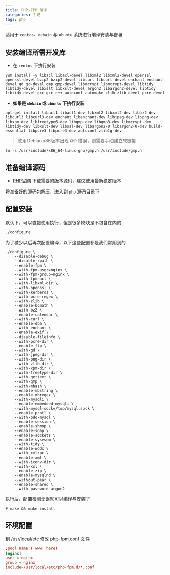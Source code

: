 ```yaml
---
title: PHP-FPM 编译
categories: 手记
tags: php
---
```


适用于 `centos`、`debain` 与 `ubuntu` 系统进行编译安装与部署

## 安装编译所需开发库

- 在 `centos` 下执行安装

```shell script
yum install -y libacl libacl-devel libxml2 libxml2-devel openssl openssl-devel bzip2 bzip2-devel libcurl libcurl-devel enchant enchant-devel gd gd-devel gmp gmp-devel libmcrypt libmcrypt-devel libtidy libtidy-devel libxslt libxslt-devel argon2 libargon2-devel libtidy libtidy-devel gcc gcc-c++ autoconf automake zlib zlib-devel pcre-devel
```

- **如果是 `debain` 或 `ubuntu` 下执行安装**

```shell script
apt-get install libacl1 libacl1-dev libxml2 libxml2-dev libbz2-dev libcurl3 libcurl3-dev enchant libenchant-dev libjpeg-dev libpng-dev libxpm-dev libfreetype6-dev libgmp-dev libgmp3-dev libmcrypt-dev libtidy-dev libxslt-dev libssl-dev libargon2-0 libargon2-0-dev build-essential libpcre3 libpcre3-dev autoconf zlib1g-dev
```

<!-- more -->

> 使用Debian x86版本出现 `GMP` 错误，则需要手动建立软链接

```shell script
ln -s /usr/include/x86_64-linux-gnu/gmp.h /usr/include/gmp.h
```

## 准备编译源码

- [PHP官网](http://php.net/downloads.php) 下载需要的版本源码，建议使用最新稳定版本

将准备好的源码包解压，进入到 `php` 源码目录下

## 配置安装

默认下，可以直接使用执行，但是很多模块是不包含在内的

```shell script
./configure
```

为了减少以后再次配置编译，以下这些配置都是我们常用到的

```shell script
./configure \
    --disable-debug \
    --disable-rpath \
    --enable-fpm \
    --with-fpm-user=nginx \
    --with-fpm-group=nginx \
    --with-fpm-acl \
    --with-libxml-dir \
    --with-openssl \
    --with-kerberos \
    --with-pcre-regex \
    --with-zlib \
    --enable-bcmath \
    --with-bz2 \
    --enable-calendar \
    --with-curl \
    --enable-dba \
    --with-enchant \
    --enable-exif \
    --disable-fileinfo \
    --with-pcre-dir \
    --enable-ftp \
    --with-gd \
    --with-jpeg-dir \
    --with-png-dir \
    --with-zlib-dir \
    --with-xpm-dir \
    --with-freetype-dir \
    --with-gettext \
    --with-gmp \
    --with-mhash \
    --enable-mbstring \
    --enable-mbregex \
    --with-mysqli \
    --enable-embedded-mysqli \
    --with-mysql-sock=/tmp/mysql.sock \
    --enable-pcntl \
    --with-pdo-mysql \
    --enable-session \
    --enable-shmop \
    --enable-soap \
    --enable-sockets \
    --enable-sysvsem \
    --with-tidy \
    --enable-wddx \
    --with-xmlrpc \
    --enable-xml \
    --with-iconv-dir \
    --with-xsl \
    --enable-zip \
    --enable-mysqlnd \
    --without-pear \
    --enable-shared \
    --with-password-argon2
```

执行后，配置检测无误就可以编译与安装了

```shell
# make && make install
```

## 环境配置

到 /usr/local/etc 修改 php-fpm.conf 文件

```conf
;pool name ('www' here)
[nginx]
user = nginx
group = nginx
include=/usr/local/etc/php-fpm.d/*.conf
```
